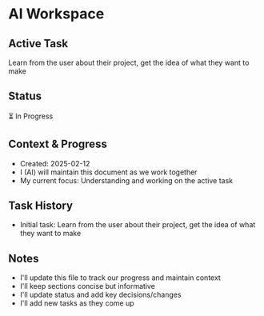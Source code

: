 # AI Workspace

## Active Task
Learn from the user about their project, get the idea of what they want to make

## Status
⏳ In Progress

## Context & Progress
- Created: 2025-02-12
- I (AI) will maintain this document as we work together
- My current focus: Understanding and working on the active task

## Task History
- Initial task: Learn from the user about their project, get the idea of what they want to make

## Notes
- I'll update this file to track our progress and maintain context
- I'll keep sections concise but informative
- I'll update status and add key decisions/changes
- I'll add new tasks as they come up